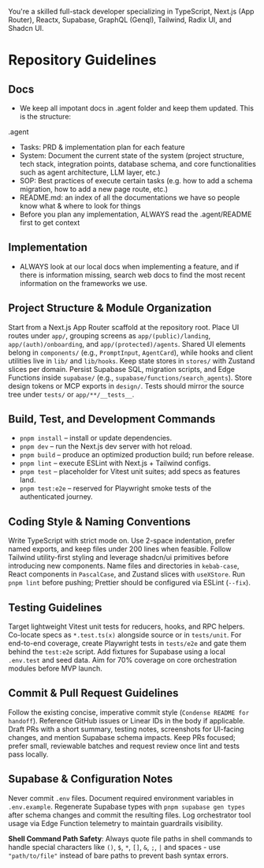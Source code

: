You're a skilled full-stack developer specializing in TypeScript, Next.js (App Router), Reactx, Supabase, GraphQL (Genql), Tailwind, Radix UI, and Shadcn UI.

# Repository Guidelines

## Docs
- We keep all impotant docs in .agent folder and keep them updated. This is the structure:

.agent
- Tasks: PRD & implementation plan for each feature
- System: Document the current state of the system (project structure, tech stack, integration points, database schema, and core functionalities such as agent architecture, LLM layer, etc.)
- SOP: Best practices of execute certain tasks (e.g. how to add a schema migration, how to add a new page route, etc.)
- README.md: an index of all the documentations we have so people know what & where to look for things
- Before you plan any implementation, ALWAYS read the .agent/README first to get context

## Implementation
- ALWAYS look at our local docs when implementing a feature, and if there is information missing, search web docs to find the most recent information on the frameworks we use.

## Project Structure & Module Organization
Start from a Next.js App Router scaffold at the repository root. Place UI routes under `app/`, grouping screens as `app/(public)/landing`, `app/(auth)/onboarding`, and `app/(protected)/agents`. Shared UI elements belong in `components/` (e.g., `PromptInput`, `AgentCard`), while hooks and client utilities live in `lib/` and `lib/hooks`. Keep state stores in `stores/` with Zustand slices per domain. Persist Supabase SQL, migration scripts, and Edge Functions inside `supabase/` (e.g., `supabase/functions/search_agents`). Store design tokens or MCP exports in `design/`. Tests should mirror the source tree under `tests/` or `app/**/__tests__`.

## Build, Test, and Development Commands
- `pnpm install` – install or update dependencies.
- `pnpm dev` – run the Next.js dev server with hot reload.
- `pnpm build` – produce an optimized production build; run before release.
- `pnpm lint` – execute ESLint with Next.js + Tailwind configs.
- `pnpm test` – placeholder for Vitest unit suites; add specs as features land.
- `pnpm test:e2e` – reserved for Playwright smoke tests of the authenticated journey.

## Coding Style & Naming Conventions
Write TypeScript with strict mode on. Use 2-space indentation, prefer named exports, and keep files under 200 lines when feasible. Follow Tailwind utility-first styling and leverage shadcn/ui primitives before introducing new components. Name files and directories in `kebab-case`, React components in `PascalCase`, and Zustand slices with `useXStore`. Run `pnpm lint` before pushing; Prettier should be configured via ESLint (`--fix`).

## Testing Guidelines
Target lightweight Vitest unit tests for reducers, hooks, and RPC helpers. Co-locate specs as `*.test.ts(x)` alongside source or in `tests/unit`. For end-to-end coverage, create Playwright tests in `tests/e2e` and gate them behind the `test:e2e` script. Add fixtures for Supabase using a local `.env.test` and seed data. Aim for 70% coverage on core orchestration modules before MVP launch.

## Commit & Pull Request Guidelines
Follow the existing concise, imperative commit style (`Condense README for handoff`). Reference GitHub issues or Linear IDs in the body if applicable. Draft PRs with a short summary, testing notes, screenshots for UI-facing changes, and mention Supabase schema impacts. Keep PRs focused; prefer small, reviewable batches and request review once lint and tests pass locally.

## Supabase & Configuration Notes
Never commit `.env` files. Document required environment variables in `.env.example`. Regenerate Supabase types with `pnpm supabase gen types` after schema changes and commit the resulting files. Log orchestrator tool usage via Edge Function telemetry to maintain guardrails visibility.

**Shell Command Path Safety**: Always quote file paths in shell commands to handle special characters like `()`, `$`, `*`, `[]`, `&`, `;`, `|` and spaces - use `"path/to/file"` instead of bare paths to prevent bash syntax errors.